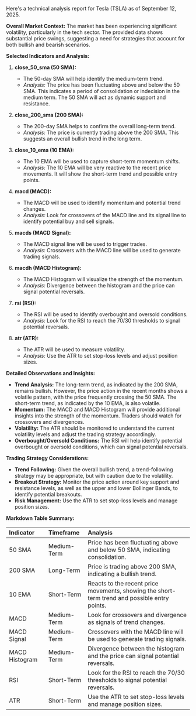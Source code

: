 Here's a technical analysis report for Tesla (TSLA) as of September 12, 2025.

**Overall Market Context:**
The market has been experiencing significant volatility, particularly in the tech sector. The provided data shows substantial price swings, suggesting a need for strategies that account for both bullish and bearish scenarios.

**Selected Indicators and Analysis:**

1.  **close\_50\_sma (50 SMA):**
    *   The 50-day SMA will help identify the medium-term trend.
    *   *Analysis:* The price has been fluctuating above and below the 50 SMA. This indicates a period of consolidation or indecision in the medium term. The 50 SMA will act as dynamic support and resistance.

2.  **close\_200\_sma (200 SMA):**
    *   The 200-day SMA helps to confirm the overall long-term trend.
    *   *Analysis:* The price is currently trading above the 200 SMA. This suggests an overall bullish trend in the long term.

3.  **close\_10\_ema (10 EMA):**
    *   The 10 EMA will be used to capture short-term momentum shifts.
    *   *Analysis:* The 10 EMA will be very reactive to the recent price movements. It will show the short-term trend and possible entry points.

4.  **macd (MACD):**
    *   The MACD will be used to identify momentum and potential trend changes.
    *   *Analysis:* Look for crossovers of the MACD line and its signal line to identify potential buy and sell signals.

5.  **macds (MACD Signal):**
    *   The MACD signal line will be used to trigger trades.
    *   *Analysis:* Crossovers with the MACD line will be used to generate trading signals.

6.  **macdh (MACD Histogram):**
    *   The MACD Histogram will visualize the strength of the momentum.
    *   *Analysis:* Divergence between the histogram and the price can signal potential reversals.

7.  **rsi (RSI):**
    *   The RSI will be used to identify overbought and oversold conditions.
    *   *Analysis:* Look for the RSI to reach the 70/30 thresholds to signal potential reversals.

8.  **atr (ATR):**
    *   The ATR will be used to measure volatility.
    *   *Analysis:* Use the ATR to set stop-loss levels and adjust position sizes.

**Detailed Observations and Insights:**

*   **Trend Analysis:** The long-term trend, as indicated by the 200 SMA, remains bullish. However, the price action in the recent months shows a volatile pattern, with the price frequently crossing the 50 SMA. The short-term trend, as indicated by the 10 EMA, is also volatile.
*   **Momentum:** The MACD and MACD Histogram will provide additional insights into the strength of the momentum. Traders should watch for crossovers and divergences.
*   **Volatility:** The ATR should be monitored to understand the current volatility levels and adjust the trading strategy accordingly.
*   **Overbought/Oversold Conditions:** The RSI will help identify potential overbought or oversold conditions, which can signal potential reversals.

**Trading Strategy Considerations:**

*   **Trend Following:** Given the overall bullish trend, a trend-following strategy may be appropriate, but with caution due to the volatility.
*   **Breakout Strategy:** Monitor the price action around key support and resistance levels, as well as the upper and lower Bollinger Bands, to identify potential breakouts.
*   **Risk Management:** Use the ATR to set stop-loss levels and manage position sizes.

**Markdown Table Summary:**

| Indicator          | Timeframe     | Analysis                                                                                                                                                                                                                                 |
| :----------------- | :------------ | :----------------------------------------------------------------------------------------------------------------------------------------------------------------------------------------------------------------------------------------- |
| 50 SMA             | Medium-Term   | Price has been fluctuating above and below 50 SMA, indicating consolidation.                                                                                                                                                            |
| 200 SMA            | Long-Term     | Price is trading above 200 SMA, indicating a bullish trend.                                                                                                                                                                               |
| 10 EMA             | Short-Term    | Reacts to the recent price movements, showing the short-term trend and possible entry points.                                                                                                                                          |
| MACD               | Medium-Term   | Look for crossovers and divergence as signals of trend changes.                                                                                                                                                                         |
| MACD Signal        | Medium-Term   | Crossovers with the MACD line will be used to generate trading signals.                                                                                                                                                                     |
| MACD Histogram     | Medium-Term   | Divergence between the histogram and the price can signal potential reversals.                                                                                                                                                           |
| RSI                | Short-Term    | Look for the RSI to reach the 70/30 thresholds to signal potential reversals.                                                                                                                                                           |
| ATR                | Short-Term    | Use the ATR to set stop-loss levels and manage position sizes.                                                                                                                                                                           |